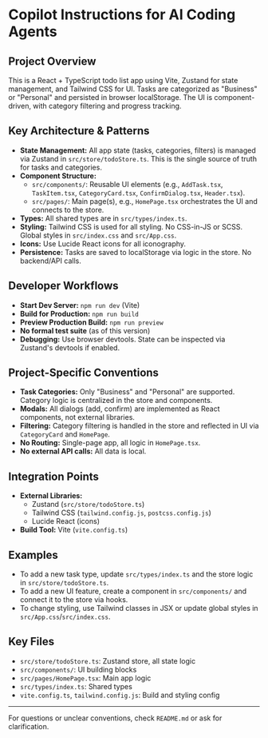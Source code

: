 # Copilot Instructions for AI Coding Agents

## Project Overview
This is a React + TypeScript todo list app using Vite, Zustand for state management, and Tailwind CSS for UI. Tasks are categorized as "Business" or "Personal" and persisted in browser localStorage. The UI is component-driven, with category filtering and progress tracking.

## Key Architecture & Patterns
- **State Management:** All app state (tasks, categories, filters) is managed via Zustand in `src/store/todoStore.ts`. This is the single source of truth for tasks and categories.
- **Component Structure:**
  - `src/components/`: Reusable UI elements (e.g., `AddTask.tsx`, `TaskItem.tsx`, `CategoryCard.tsx`, `ConfirmDialog.tsx`, `Header.tsx`).
  - `src/pages/`: Main page(s), e.g., `HomePage.tsx` orchestrates the UI and connects to the store.
- **Types:** All shared types are in `src/types/index.ts`.
- **Styling:** Tailwind CSS is used for all styling. No CSS-in-JS or SCSS. Global styles in `src/index.css` and `src/App.css`.
- **Icons:** Use Lucide React icons for all iconography.
- **Persistence:** Tasks are saved to localStorage via logic in the store. No backend/API calls.

## Developer Workflows
- **Start Dev Server:** `npm run dev` (Vite)
- **Build for Production:** `npm run build`
- **Preview Production Build:** `npm run preview`
- **No formal test suite** (as of this version)
- **Debugging:** Use browser devtools. State can be inspected via Zustand's devtools if enabled.

## Project-Specific Conventions
- **Task Categories:** Only "Business" and "Personal" are supported. Category logic is centralized in the store and components.
- **Modals:** All dialogs (add, confirm) are implemented as React components, not external libraries.
- **Filtering:** Category filtering is handled in the store and reflected in UI via `CategoryCard` and `HomePage`.
- **No Routing:** Single-page app, all logic in `HomePage.tsx`.
- **No external API calls:** All data is local.

## Integration Points
- **External Libraries:**
  - Zustand (`src/store/todoStore.ts`)
  - Tailwind CSS (`tailwind.config.js`, `postcss.config.js`)
  - Lucide React (icons)
- **Build Tool:** Vite (`vite.config.ts`)

## Examples
- To add a new task type, update `src/types/index.ts` and the store logic in `src/store/todoStore.ts`.
- To add a new UI feature, create a component in `src/components/` and connect it to the store via hooks.
- To change styling, use Tailwind classes in JSX or update global styles in `src/App.css`/`src/index.css`.

## Key Files
- `src/store/todoStore.ts`: Zustand store, all state logic
- `src/components/`: UI building blocks
- `src/pages/HomePage.tsx`: Main app logic
- `src/types/index.ts`: Shared types
- `vite.config.ts`, `tailwind.config.js`: Build and styling config

---

For questions or unclear conventions, check `README.md` or ask for clarification.
